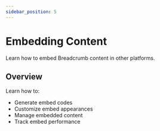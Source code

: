 ```yaml
---
sidebar_position: 5
---
```


# Embedding Content

Learn how to embed Breadcrumb content in other platforms.

## Overview

Learn how to:
- Generate embed codes
- Customize embed appearances
- Manage embedded content
- Track embed performance
